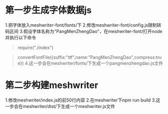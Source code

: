 # 第一步生成字体数据js
1.把字体放入meshwriter-font/fonts/下
2.修改meshwriter-font/config.js限制转码区间
3.假设字体名称为"PangMenZhengDao"，在meshwriter-font/打开node并执行以下命令
> require("./index")

> convertFontFile({suffix:"ttf",name:"PangMenZhengDao",compress:true})
4.这一步会在meshwriter/fonts/下生成一个pangmenzhengdao.js文件

# 第二步构建meshwriter
1.修改meshwriter/index.js的前50行内容
2.在meshwriter下npm run build
3.这一步会在meshwriter/dist/下生成一个meshwriter.js文件